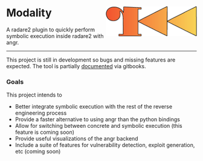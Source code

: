 # Modality <img src="docs/logo.png" align="right" alt="logo" width="240">

A radare2 plugin to quickly perform symbolic execution inside radare2 with angr. 

---

This project is still in development so bugs and missing features are expected. The tool is partially [documented](https://chasekanipe.gitbook.io/modality/) via gitbooks.

### Goals

This project intends to
 - Better integrate symbolic execution with the rest of the reverse engineering process
 - Provide a faster alternative to using angr than the python bindings
 - Allow for switching between concrete and symbolic execution (this feature is coming soon)
 - Provide useful visualizations of the angr backend
 - Include a suite of features for vulnerability detection, exploit generation, etc (coming soon)
